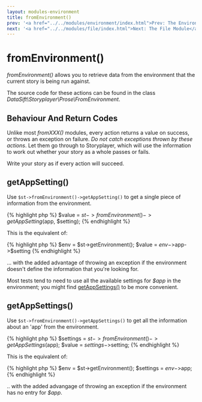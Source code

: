```yaml
---
layout: modules-environment
title: fromEnvironment()
prev: '<a href="../../modules/environment/index.html">Prev: The Environment Module</a>'
next: '<a href="../../modules/file/index.html">Next: The File Module</a>'
---
```


# fromEnvironment()

_fromEnvironment()_ allows you to retrieve data from the environment that the current story is being run against.

The source code for these actions can be found in the class _DataSift\Storyplayer\Prose\FromEnvironment_.

## Behaviour And Return Codes

Unlike most _fromXXX()_ modules, every action returns a value on success, or throws an exception on failure.  _Do not catch exceptions thrown by these actions_. Let them go through to Storyplayer, which will use the information to work out whether your story as a whole passes or fails.

Write your story as if every action will succeed.

## getAppSetting()

Use `$st->fromEnvironment()->getAppSetting()` to get a single piece of information from the environment.

{% highlight php %}
$value = $st->fromEnvironment()->getAppSetting($app, $setting);
{% endhighlight %}

This is the equivalent of:

{% highlight php %}
$env = $st->getEnvironment();
$value = $env->$app->$setting
{% endhighlight %}

... with the added advantage of throwing an exception if the environment doesn't define the information that you're looking for.

Most tests tend to need to use all the available settings for _$app_ in the environment; you might find [getAppSettings()](#getappsettings) to be more convenient.

## getAppSettings()

Use `$st->fromEnvironment()->getAppSettings()` to get all the information about an 'app' from the environment.

{% highlight php %}
$settings = $st->fromEnvironment()->getAppSettings($app);
$value = $settings->$setting;
{% endhighlight %}

This is the equivalent of:

{% highlight php %}
$env = $st->getEnvironment();
$settings = $env->$app;
{% endhighlight %}

.. with the added advangage of throwing an exception if the environment has no entry for _$app_.